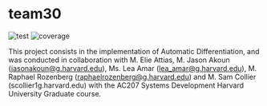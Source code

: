 # team30
![test](https://github.com/Harvard-CSE/Automatic_Differentiation/actions/workflows/test.yml/badge.svg)
![coverage](https://github.com/Harvard-CSE/Automatic_Differentiation/actions/workflows/coverage.yml/badge.svg)

This project consists in the implementation of Automatic Differentiation, and was conducted in collaboration with M. Elie Attias, M. Jason Akoun (jasonakoun@g.harvard.edu), Ms. Lea Amar (lea_amar@g.harvard.edu), M. Raphael Rozenberg (raphaelrozenberg@g.harvard.edu) and M. Sam Collier (scollier1g.harvard.edu) with the AC207 Systems Development Harvard University Graduate course.
